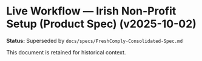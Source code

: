 # Live Workflow — Irish Non-Profit Setup (Product Spec) (v2025-10-02)
**Status:** Superseded by `docs/specs/FreshComply-Consolidated-Spec.md`

This document is retained for historical context.
